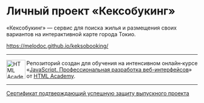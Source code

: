 
# Личный проект «Кексобукинг»

«Кексобукинг» — сервис для поиска жилья и размещения своих вариантов на интерактивной карте города Токио.

https://melodoc.github.io/keksobooking/

---

<a href="https://htmlacademy.ru/intensive/javascript"><img align="left" width="50" height="50" alt="HTML Academy" src="https://up.htmlacademy.ru/static/img/intensive/javascript/logo-for-github-2.png"></a>

Репозиторий создан для обучения на интенсивном онлайн‑курсе «[JavaScript. Профессиональная разработка веб-интерфейсов](https://htmlacademy.ru/intensive/javascript)» от [HTML Academy](https://htmlacademy.ru).

---

[Сертификат подтверждающий успешную защиту выпускного проекта](https://assets.htmlacademy.ru/certificates/intensive/205/1459293.pdf)

